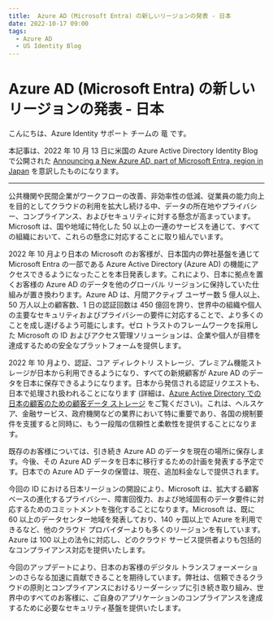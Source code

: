 ```yaml
---
title:  Azure AD (Microsoft Entra) の新しいリージョンの発表 - 日本
date: 2022-10-17 09:00
tags:
  - Azure AD
  - US Identity Blog
---
```


#  Azure AD (Microsoft Entra) の新しいリージョンの発表 - 日本

こんにちは、Azure Identity サポート チームの 竜 です。

本記事は、2022 年 10 月 13 日に米国の Azure Active Directory Identity Blog で公開された [Announcing a New Azure AD, part of Microsoft Entra, region in Japan](https://techcommunity.microsoft.com/t5/microsoft-entra-azure-ad-blog/announcing-a-new-azure-ad-part-of-microsoft-entra-region-in/ba-p/2967453) を意訳したものになります。

----

公共機関や民間企業がワークフローの改善、非効率性の低減、従業員の能力向上を目的としてクラウドの利用を拡大し続ける中、データの所在地やプライバシー、コンプライアンス、およびセキュリティに対する懸念が高まっています。Microsoft は、国や地域に特化した 50 以上の一連のサービスを通じて、すべての組織において、これらの懸念に対応することに取り組んでいます。  

2022 年 10 月より日本の Microsoft のお客様が、日本国内の弊社基盤を通じて Microsoft Entra の一部である Azure Active Directory (Azure AD) の機能にアクセスできるようになったことを本日発表します。これにより、日本に拠点を置くお客様の Azure AD のデータを他のグローバル リージョンに保持していた仕組みが置き換わります。Azure AD は、月間アクティブ ユーザー数 5 億人以上、50 万人以上の顧客数、1 日の認証回数は 450 億回を誇り、世界中の組織や個人の主要なセキュリティおよびプライバシーの要件に対応することで、より多くのことを成し遂げるよう可能にします。ゼロ トラストのフレームワークを採用した Microsoft の ID およびアクセス管理ソリューションは、企業や個人が目標を達成するための安全なプラットフォームを提供します。 

2022 年 10 月より、認証、コア ディレクトリ ストレージ、プレミアム機能ストレージが日本から利用できるようになり、すべての新規顧客が Azure AD のデータを日本に保存できるようになります。日本から発信される認証リクエストも、日本で処理され扱われることになります (詳細は、[Azure Active Directory での日本の顧客のための顧客データ ストレージ](https://learn.microsoft.com/ja-jp/azure/active-directory/fundamentals/active-directory-data-storage-japan) をご覧ください)。これは、ヘルスケア、金融サービス、政府機関などの業界において特に重要であり、各国の規制要件を支援すると同時に、もう一段階の信頼性と柔軟性を提供することになります。

既存のお客様については、引き続き Azure AD のデータを現在の場所に保存します。今後、その Azure AD データを日本に移行するための計画を発表する予定です。日本での Azure AD データの保管は、現在、追加料金なしで提供されます。 

今回の ID における日本リージョンの開設により、Microsoft は、拡大する顧客ベースの進化するプライバシー、障害回復力、および地域固有のデータ要件に対応するためのコミットメントを強化することになります。Microsoft は、既に 60 以上のデータセンター地域を発表しており、140 ヶ国以上で Azure を利用できるなど、他のクラウド プロバイダーよりも多くのリージョンを有しています。Azure は 100 以上の法令に対応し、どのクラウド サービス提供者よりも包括的なコンプライアンス対応を提供いたします。

今回のアップデートにより、日本のお客様のデジタル トランスフォーメーションのさらなる加速に貢献できることを期待しています。弊社は、信頼できるクラウドの原則とコンプライアンスにおけるリーダーシップに引き続き取り組み、世界中のすべてのお客様に、ご自身のアプリケーションのコンプライアンスを達成するために必要なセキュリティ基盤を提供いたします。  
